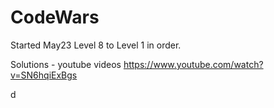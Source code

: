 # CodeWars

Started May23  Level 8 to Level 1 in order.



Solutions - youtube videos
https://www.youtube.com/watch?v=SN6hqiExBgs


d
